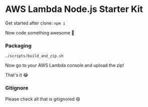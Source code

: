 # AWS Lambda Node.js Starter Kit

Get started after clone: `npm i`

Now code something awesome :rocket:

### Packaging

`./scripts/build_and_zip.sh`

Now go to your AWS Lambda console and upload the zip!

That's it :joy:

### Gitignore

Please check all that is gitignored :smile:
